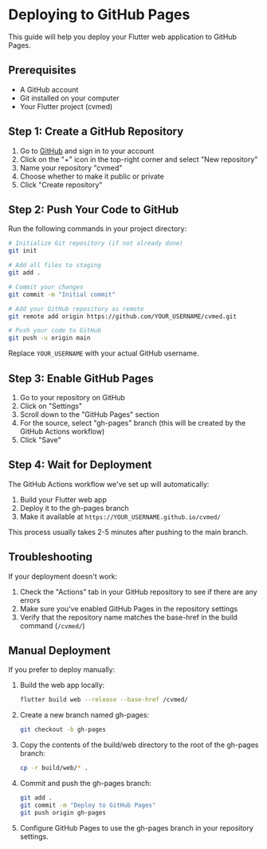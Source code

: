 # Deploying to GitHub Pages

This guide will help you deploy your Flutter web application to GitHub Pages.

## Prerequisites

- A GitHub account
- Git installed on your computer
- Your Flutter project (cvmed)

## Step 1: Create a GitHub Repository

1. Go to [GitHub](https://github.com) and sign in to your account
2. Click on the "+" icon in the top-right corner and select "New repository"
3. Name your repository "cvmed"
4. Choose whether to make it public or private
5. Click "Create repository"

## Step 2: Push Your Code to GitHub

Run the following commands in your project directory:

```bash
# Initialize Git repository (if not already done)
git init

# Add all files to staging
git add .

# Commit your changes
git commit -m "Initial commit"

# Add your GitHub repository as remote
git remote add origin https://github.com/YOUR_USERNAME/cvmed.git

# Push your code to GitHub
git push -u origin main
```

Replace `YOUR_USERNAME` with your actual GitHub username.

## Step 3: Enable GitHub Pages

1. Go to your repository on GitHub
2. Click on "Settings"
3. Scroll down to the "GitHub Pages" section
4. For the source, select "gh-pages" branch (this will be created by the GitHub Actions workflow)
5. Click "Save"

## Step 4: Wait for Deployment

The GitHub Actions workflow we've set up will automatically:
1. Build your Flutter web app
2. Deploy it to the gh-pages branch
3. Make it available at `https://YOUR_USERNAME.github.io/cvmed/`

This process usually takes 2-5 minutes after pushing to the main branch.

## Troubleshooting

If your deployment doesn't work:

1. Check the "Actions" tab in your GitHub repository to see if there are any errors
2. Make sure you've enabled GitHub Pages in the repository settings
3. Verify that the repository name matches the base-href in the build command (`/cvmed/`)

## Manual Deployment

If you prefer to deploy manually:

1. Build the web app locally:
   ```bash
   flutter build web --release --base-href /cvmed/
   ```

2. Create a new branch named gh-pages:
   ```bash
   git checkout -b gh-pages
   ```

3. Copy the contents of the build/web directory to the root of the gh-pages branch:
   ```bash
   cp -r build/web/* .
   ```

4. Commit and push the gh-pages branch:
   ```bash
   git add .
   git commit -m "Deploy to GitHub Pages"
   git push origin gh-pages
   ```

5. Configure GitHub Pages to use the gh-pages branch in your repository settings.
